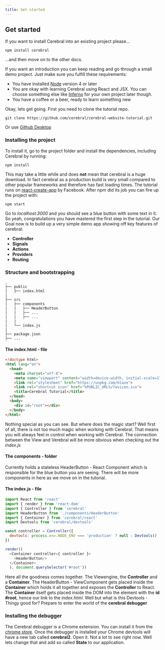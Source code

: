 ```yaml
---
title: Get started
---
```


## Get started

If you want to install Cerebral into an existing project please...

`npm install cerebral`

...and then move on to the other docs.

If you want an introduction you can keep reading and go through a small demo project. Just make sure you fulfill these requirements:

* You have installed [Node](https://nodejs.org/en/) version 4 or later
* You are okay with learning Cerebral using React and JSX. You can choose something else like [Inferno](http://infernojs.org//) for your own project later though. 
* You have a coffee or a beer, ready to learn something new

Okay, lets get going. First you need to clone the tutorial repo.

`git clone https://github.com/cerebral/cerebral-website-tutorial.git`

Or use [Github Desktop](https://desktop.github.com/)

### Installing the project
To install it, go to the project folder and install the dependencies, including Cerebral by running:

`npm install`

This may take a little while and does **not** mean that cerebral is a huge download. In fact cerebral as a production build is very small compared to other popular frameworks and therefore has fast loading times. The tutorial runs on [react-create-app](https://facebook.github.io/react/blog/2016/07/22/create-apps-with-no-configuration.html) by Facebook.
After npm did its job you can fire up the project with:

`npm start`

Go to *localhost:3000* and you should see a blue button with some text in it.
So yeah, congratulations you have mastered the first step in the tutorial.
Our Goal now is to build up a very simple demo app showing off key features of cerebral:

- **Controller**
- **Signals**
- **Actions**
- **Providers**
- **Routing**

### Structure and bootstrapping

```
.
├── public
|	├── index.html
|   
├── src
|	├── components
|	|	├── HeaderButton
|	|	├── ...
|	|	├── ...		
|	|
|	└── index.js
|
├── package.json
├── ...
```
#### The index.html - file
```html
<!doctype html>
<html lang="en">
  <head>
    <meta charset="utf-8">
    <meta name="viewport" content="width=device-width, initial-scale=1">
    <link rel="stylesheet" href="https://unpkg.com/blaze">
    <link rel="shortcut icon" href="%PUBLIC_URL%/favicon.ico">
    <title>Cerebral Tutorial</title>
  </head>
  <body>
    <div id="root"></div>
  </body>
</html>

```
Nothing special as you can see. But where does the magic start? Well first of all, there is not too much magic when working with Cerebral. That means you will always feel in control when working with Cerebral. The connection between the View and Verebral will be more obvious when checking out the *index.js*

#### The components - folder
Currently holds a stateless HeaderButton - React Component which is responsible for the blue button you are seeing. 
There will be more components in here as we move on in the tutorial.


#### The index.js - file
```js
import React from 'react'
import { render } from 'react-dom'
import { Controller } from 'cerebral'
import HeaderButton from './components/HeaderButton'
import { Container } from 'cerebral/react'
import Devtools from 'cerebral/devtools'

const controller = Controller({
  devtools: process.env.NODE_ENV === 'production' ? null : Devtools()
})

render((
  <Container controller={ controller }>
    <HeaderButton/>
  </Container>
  ), document.querySelector('#root'))
```
Here all the goodness comes together. The Viewengine, the **Controller** and a **Container**. The HeaderButton - ViewComponent gets placed inside the **Container** which holds it all together and exposes the **Controller** to React. The **Container** itself gets placed inside the DOM into the element with the **id #root**, hence our link to the *index.html*.
Well but what is this Devtools - Thingy good for?
Prepare to enter the world of the **cerebral debugger**


### Installing the debugger
The Cerebral debugger is a Chrome extension. You can install it from the [chrome store](https://chrome.google.com/webstore/detail/cerebral-debugger/ddefoknoniaeoikpgneklcbjlipfedbb). Once the debugger is installed your Chrome devtools will have a new tab called **cerebral2**. Open it.
Not a lot to see right now. Well lets change that and add so called **State** to our application.

